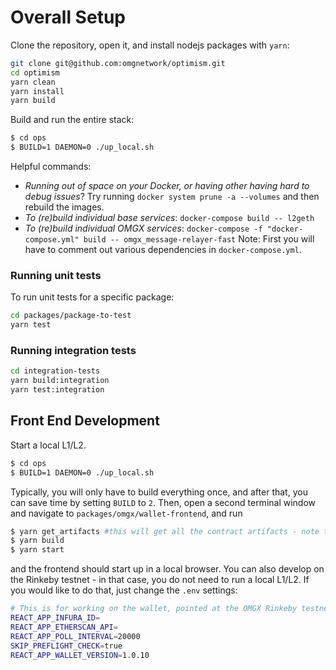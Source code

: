 # Overall Setup

Clone the repository, open it, and install nodejs packages with `yarn`:

```bash
git clone git@github.com:omgnetwork/optimism.git
cd optimism
yarn clean
yarn install
yarn build
```

Build and run the entire stack:

```bash
$ cd ops
$ BUILD=1 DAEMON=0 ./up_local.sh
```

Helpful commands:

* _Running out of space on your Docker, or having other having hard to debug issues_? Try running `docker system prune -a --volumes` and then rebuild the images. 
* _To (re)build individual base services_: `docker-compose build -- l2geth` 
* _To (re)build individual OMGX services_: `docker-compose -f "docker-compose.yml" build -- omgx_message-relayer-fast` Note: First you will have to comment out various dependencies in `docker-compose.yml`.

### Running unit tests

To run unit tests for a specific package:

```bash
cd packages/package-to-test
yarn test
```

### Running integration tests

```bash
cd integration-tests
yarn build:integration
yarn test:integration
```

## Front End Development

Start a local L1/L2. 

```bash
$ cd ops
$ BUILD=1 DAEMON=0 ./up_local.sh
```

Typically, you will only have to build everything once, and after that, you can save time by setting `BUILD` to `2`. Then, open a second terminal window and navigate to `packages/omgx/wallet-frontend`, and run

```bash
$ yarn get_artifacts #this will get all the contract artifacts - note that this will only work correctly if you ran `yarn build` at the top level per instructions
$ yarn build
$ yarn start
```

and the frontend should start up in a local browser. You can also develop on the Rinkeby testnet - in that case, you do not need to run a local L1/L2. If you would like to do that, just change the `.env` settings:

```bash
# This is for working on the wallet, pointed at the OMGX Rinkeby testnet
REACT_APP_INFURA_ID=
REACT_APP_ETHERSCAN_API=
REACT_APP_POLL_INTERVAL=20000
SKIP_PREFLIGHT_CHECK=true
REACT_APP_WALLET_VERSION=1.0.10
```
